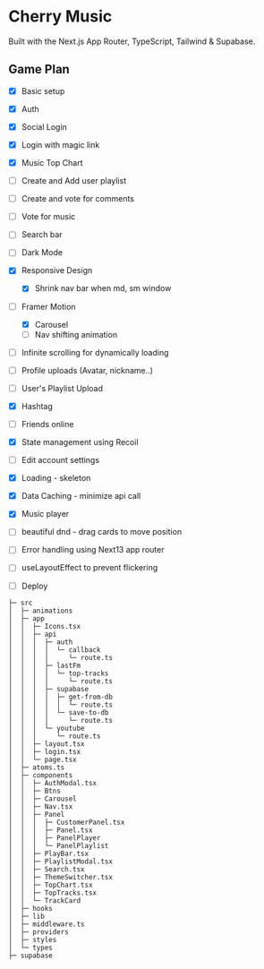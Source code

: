 # Cherry Music

Built with the Next.js App Router, TypeScript, Tailwind & Supabase.

## Game Plan
- [x] Basic setup
- [x] Auth
- [x] Social Login
- [x] Login with magic link
- [x] Music Top Chart
- [ ] Create and Add user playlist
- [ ] Create and vote for comments
- [ ] Vote for music
- [ ] Search bar
- [ ] Dark Mode
- [x] Responsive Design
    - [x] Shrink nav bar when md, sm window
- [ ] Framer Motion
    - [x] Carousel
    - [ ] Nav shifting animation
- [ ] Infinite scrolling for dynamically loading 
- [ ] Profile uploads (Avatar, nickname..)
- [ ] User's Playlist Upload
- [x] Hashtag
- [ ] Friends online
- [x] State management using Recoil
- [ ] Edit account settings
- [x] Loading - skeleton
- [x] Data Caching - minimize api call
- [x] Music player
- [ ] beautiful dnd - drag cards to move position
- [ ] Error handling using Next13 app router
- [ ] useLayoutEffect to prevent flickering
- [ ] Deploy


``` FolderTree
├─ src
│  ├─ animations
│  ├─ app
│  │  ├─ Icons.tsx
│  │  ├─ api
│  │  │  ├─ auth
│  │  │  │  └─ callback
│  │  │  │     └─ route.ts
│  │  │  ├─ lastFm
│  │  │  │  └─ top-tracks
│  │  │  │     └─ route.ts
│  │  │  ├─ supabase
│  │  │  │  ├─ get-from-db
│  │  │  │  │  └─ route.ts
│  │  │  │  └─ save-to-db
│  │  │  │     └─ route.ts
│  │  │  └─ youtube
│  │  │     └─ route.ts
│  │  ├─ layout.tsx
│  │  ├─ login.tsx
│  │  └─ page.tsx
│  ├─ atoms.ts
│  ├─ components
│  │  ├─ AuthModal.tsx
│  │  ├─ Btns
│  │  ├─ Carousel
│  │  ├─ Nav.tsx
│  │  ├─ Panel
│  │  │  ├─ CustomerPanel.tsx
│  │  │  ├─ Panel.tsx
│  │  │  ├─ PanelPlayer
│  │  │  └─ PanelPlaylist
│  │  ├─ PlayBar.tsx
│  │  ├─ PlaylistModal.tsx
│  │  ├─ Search.tsx
│  │  ├─ ThemeSwitcher.tsx
│  │  ├─ TopChart.tsx
│  │  ├─ TopTracks.tsx
│  │  └─ TrackCard
│  ├─ hooks
│  ├─ lib
│  ├─ middleware.ts
│  ├─ providers
│  ├─ styles
│  └─ types
├─ supabase
```